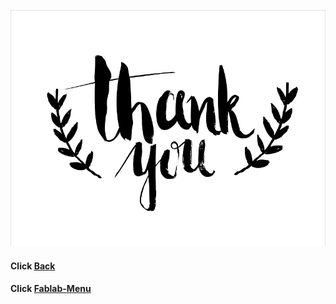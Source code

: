 
![Thank You](/images/Thankyou1.jpg)






#### Click [Back](/mdfiles/pcb-design.md)
#### Click [Fablab-Menu](/mdfiles/Fab-Lab.md)
